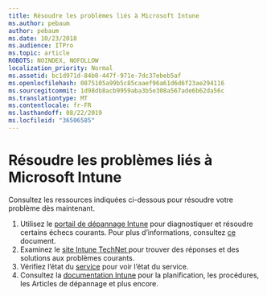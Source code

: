 ```yaml
---
title: Résoudre les problèmes liés à Microsoft Intune
ms.author: pebaum
author: pebaum
ms.date: 10/23/2018
ms.audience: ITPro
ms.topic: article
ROBOTS: NOINDEX, NOFOLLOW
localization_priority: Normal
ms.assetid: bc1d971d-84b0-447f-971e-7dc37ebeb5af
ms.openlocfilehash: 0875105a99b5c85caaef96a61d6d6f23ae294116
ms.sourcegitcommit: 1d98db8acb9959aba3b5e308a567ade6b62da56c
ms.translationtype: MT
ms.contentlocale: fr-FR
ms.lasthandoff: 08/22/2019
ms.locfileid: "36506585"
---
```

# <a name="troubleshoot-issues-with-microsoft-intune"></a>Résoudre les problèmes liés à Microsoft Intune

Consultez les ressources indiquées ci-dessous pour résoudre votre problème dès maintenant.
  
1. Utilisez le [portail de dépannage Intune](https://devicemanagement.microsoft.com/#blade/Microsoft_Intune_DeviceSettings/TroubleshootBlade) pour diagnostiquer et résoudre certains échecs courants. Pour plus d’informations, consultez [ce](https://docs.microsoft.com/intune/help-desk-operators) document.  
2. Examinez le [site Intune TechNet ](https://social.technet.microsoft.com/forums/home?forum=microsoftintuneprod)pour trouver des réponses et des solutions aux problèmes courants.  
3. Vérifiez l’état du [service](https://portal.office.com/AdminPortal/Home#/servicehealth) pour voir l’état du service.   
4. Consultez la [documentation Intune](https://docs.microsoft.com/intune/) pour la planification, les procédures, les Articles de dépannage et plus encore. 